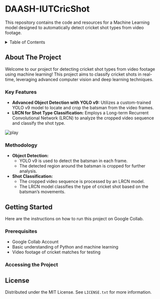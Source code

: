 # DAASH-IUTCricShot
This repository contains the code and resources for a Machine Learning model designed to automatically detect cricket shot types from video footage.


<!-- TABLE OF CONTENTS -->
<details>
  <summary>Table of Contents</summary>
  <ol>
    <li>
      <a href="#about-the-project">About The Project</a>
      <ul>
        <li><a href="#key-features">Key Features</a></li>
      </ul>
      <ul>
        <li><a href="#methodology">Methodology</a></li>
      </ul>
    </li>
    <li>
      <a href="#getting-started">Getting Started</a>
      <ul>
        <li><a href="#prerequisites">Prerequisites</a></li>
        <li><a href="#accessing-the-project">Accessing The Project</a></li>
      </ul>
    </li>
    <li><a href="#license">License</a></li>
  </ol>
</details>



<!-- ABOUT THE PROJECT -->
## About The Project



Welcome to our project for detecting cricket shot types from video footage using machine learning! This project aims to classify cricket shots in real-time, leveraging advanced computer vision and deep learning techniques.



### Key Features

* **Advanced Object Detection with YOLO v9:** Utilizes a custom-trained YOLO v9 model to locate and crop the batsman from the video frames.
* **LRCN for Shot Type Classification:** Employs a Long-term Recurrent Convolutional Network (LRCN) to analyze the cropped video sequence and classify the shot type.

![play](https://github.com/A6du11ah/DAASH-IUTCricShot/assets/107485472/ffa6b59b-b364-4438-a0d5-571f1ce5b6c9)


### Methodology

* **Object Detection:**
    * YOLO v9 is used to detect the batsman in each frame.
    * The detected region around the batsman is cropped for further analysis.
* **Shot Classification:**
    * The cropped video sequence is processed by an LRCN model.
    * The LRCN model classifies the type of cricket shot based on the batsman’s movements.
      
<!-- GETTING STARTED -->
## Getting Started

Here are the instructions on how to run this project on Google Collab.

### Prerequisites

* Google Collab Account
* Basic understanding of Python and machine learning
* Video footage of cricket matches for testing

### Accessing the Project



<!-- LICENSE -->
## License

Distributed under the MIT License. See `LICENSE.txt` for more information.







